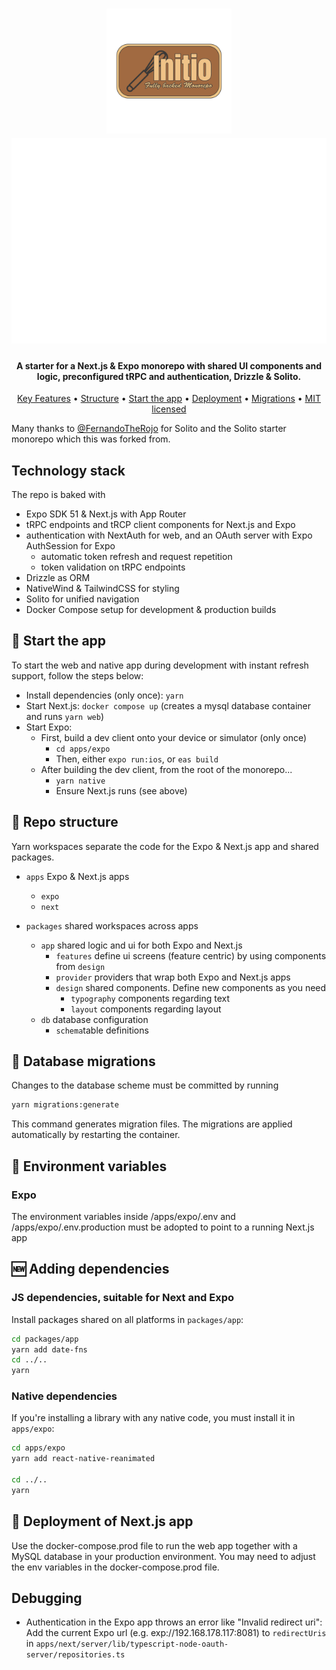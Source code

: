 

<h1 align="center">
  <a href="http://www.amitmerchant.com/electron-markdownify"><img src="packages/app/design/assets/Initio.png" alt="Markdownify" width="200"></a>
  <img src="./screenshot.svg">
</h1>



<h4 align="center">A starter for a Next.js & Expo monorepo with shared UI components and logic, preconfigured tRPC and authentication, Drizzle & Solito.</h4>

<p align="center">
  <a href="#technology-stack">Key Features</a> •
  <a href="#-repo-structure">Structure</a> •
  <a href="#-start-the-app">Start the app</a> •
  <a href="#-deployment-of-nextjs-app">Deployment</a> •
  <a href="#-database-migrations">Migrations</a> •
<a href="LICENSE.md">MIT licensed</a>
</p>



Many thanks to [@FernandoTheRojo](https://twitter.com/fernandotherojo) for Solito and the Solito starter monorepo which this was forked from.

## Technology stack
The repo is baked with
- Expo SDK 51 & Next.js with App Router
- tRPC endpoints and tRCP client components for Next.js and Expo
- authentication with NextAuth for web, and an OAuth server with Expo AuthSession for Expo
  - automatic token refresh and request repetition
  - token validation on tRPC endpoints
- Drizzle as ORM
- NativeWind & TailwindCSS for styling
- Solito for unified navigation
- Docker Compose setup for development & production builds

## 🏁 Start the app
To start the web and native app during development with instant refresh support, follow the steps below: 

- Install dependencies (only once): `yarn`
- Start Next.js: `docker compose up` (creates a mysql database container and runs `yarn web`)
- Start Expo:
  - First, build a dev client onto your device or simulator (only once)
    - `cd apps/expo`
    - Then, either `expo run:ios`, or `eas build`
  - After building the dev client, from the root of the monorepo...
    - `yarn native`
    - Ensure Next.js runs (see above)

## 📁 Repo structure

Yarn workspaces separate the code for the Expo & Next.js app and shared packages.

- `apps` Expo & Next.js apps

  - `expo`
  - `next`

- `packages` shared workspaces across apps
  - `app` shared logic and ui for both Expo and Next.js
    - `features` define ui screens (feature centric) by using components from `design`
    - `provider` providers that wrap both Expo and Next.js apps
    - `design` shared components. Define new components as you need
      - `typography` components regarding text
      - `layout` components regarding layout
  - `db` database configuration
    - `schema`table definitions

## 🔁 Database migrations
Changes to the database scheme must be committed by running
```sh
yarn migrations:generate
```
This command generates migration files. The migrations are applied automatically by restarting the container.


## 💾 Environment variables
### Expo
The environment variables inside /apps/expo/.env and /apps/expo/.env.production must be adopted to point to a running Next.js app


## 🆕 Adding dependencies

### JS dependencies, suitable for Next and Expo

Install packages shared on all platforms in `packages/app`:

```sh
cd packages/app
yarn add date-fns
cd ../..
yarn
```

### Native dependencies

If you're installing a library with any native code, you must install it in `apps/expo`:

```sh
cd apps/expo
yarn add react-native-reanimated

cd ../..
yarn
```


## 🚀 Deployment of Next.js app
Use the docker-compose.prod file to run the web app together with a MySQL database in your production environment. You may need to adjust the env variables in the docker-compose.prod file.


## Debugging
- Authentication in the Expo app throws an error like "Invalid redirect uri": Add the current Expo url (e.g. exp://192.168.178.117:8081) to `redirectUris` in `apps/next/server/lib/typescript-node-oauth-server/repositories.ts`

